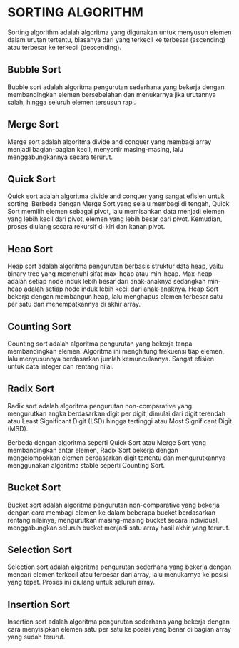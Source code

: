 # SORTING ALGORITHM

Sorting algorithm adalah algoritma yang digunakan untuk menyusun elemen dalam urutan tertentu, biasanya dari yang terkecil ke terbesar (ascending) atau terbesar ke terkecil (descending).

## Bubble Sort

Bubble sort adalah algoritma pengurutan sederhana yang bekerja dengan membandingkan elemen bersebelahan dan menukarnya jika urutannya salah, hingga seluruh elemen tersusun rapi.

## Merge Sort

Merge sort adalah algoritma divide and conquer yang membagi array menjadi bagian-bagian kecil, menyortir masing-masing, lalu menggabungkannya secara terurut.

## Quick Sort

Quick sort adalah algoritma divide and conquer yang sangat efisien untuk sorting. Berbeda dengan Merge Sort yang selalu membagi di tengah, Quick Sort memilih elemen sebagai pivot, lalu memisahkan data menjadi elemen yang lebih kecil dari pivot, elemen yang lebih besar dari pivot. Kemudian, proses diulang secara rekursif di kiri dan kanan pivot.

## Heao Sort

Heap sort adalah algoritma pengurutan berbasis struktur data heap, yaitu binary tree yang memenuhi sifat max-heap atau min-heap.
Max-heap adalah setiap node induk lebih besar dari anak-anaknya sedangkan min-heap adalah setiap node induk lebih kecil dari anak-anaknya. Heap Sort bekerja dengan membangun heap, lalu menghapus elemen terbesar satu per satu dan menempatkannya di akhir array.

## Counting Sort

Counting sort adalah algoritma pengurutan yang bekerja tanpa membandingkan elemen. Algoritma ini menghitung frekuensi tiap elemen, lalu menyusunnya berdasarkan jumlah kemunculannya. Sangat efisien untuk data integer dan rentang nilai.

## Radix Sort

Radix sort adalah algoritma pengurutan non-comparative yang mengurutkan angka berdasarkan digit per digit, dimulai dari digit terendah atau Least Significant Digit (LSD) hingga tertinggi atau Most Significant Digit (MSD).

Berbeda dengan algoritma seperti Quick Sort atau Merge Sort yang membandingkan antar elemen, Radix Sort bekerja dengan mengelompokkan elemen berdasarkan digit tertentu dan mengurutkannya menggunakan algoritma stable seperti Counting Sort.

## Bucket Sort

Bucket sort adalah algoritma pengurutan non-comparative yang bekerja dengan cara membagi elemen ke dalam beberapa bucket berdasarkan rentang nilainya, mengurutkan masing-masing bucket secara individual, menggabungkan seluruh bucket menjadi satu array hasil akhir yang terurut.

## Selection Sort

Selection sort adalah algoritma pengurutan sederhana yang bekerja dengan mencari elemen terkecil atau terbesar dari array, lalu menukarnya ke posisi yang tepat. Proses ini diulang untuk seluruh array.

## Insertion Sort

Insertion sort adalah algoritma pengurutan sederhana yang bekerja dengan cara menyisipkan elemen satu per satu ke posisi yang benar di bagian array yang sudah terurut.